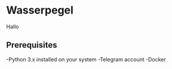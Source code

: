 # Wasserpegel
Hallo 

## Prerequisites
-Python 3.x installed on your system
-Telegram account
-Docker